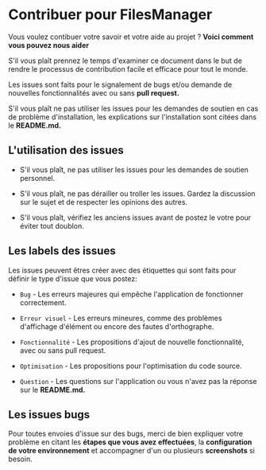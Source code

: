 # Contribuer pour FilesManager

Vous voulez contibuer votre savoir et votre aide au projet ? **Voici comment vous pouvez nous aider**

S'il vous plaît prennez le temps d'examiner ce document dans le but de rendre le processus de contribution facile et efficace pour tout le monde.

Les issues sont faits pour le signalement de bugs et/ou demande de nouvelles fonctionnalités avec ou sans **pull request.**

S'il vous plaît ne pas utiliser les issues pour les demandes de soutien en cas de problème d'installation, les explications sur l'installation sont citées dans le **README.md.**



## L'utilisation des issues

* S'il vous plaît, ne pas utiliser les issues pour les demandes de soutien personnel.

* S'il vous plaît, ne pas dérailler ou troller les issues. Gardez la discussion sur le sujet et de respecter les opinions des autres.

* S'il vous plaît, vérifiez les anciens issues avant de postez le votre pour éviter tout doublon.


## Les labels des issues

Les issues peuvent êtres créer avec des étiquettes qui sont faits pour définir le type d'issue que vous postez:

* `Bug` - Les erreurs majeures qui empêche l'application de fonctionner correctement.

* `Erreur visuel` - Les erreurs mineures, comme des problèmes d'affichage d'élément ou encore des fautes d'orthographe.

* `Fonctionnalité` - Les propositions d'ajout de nouvelle fonctionnalité, avec ou sans pull request.

* `Optimisation` - Les propositions pour l'optimisation du code source.

* `Question` - Les questions sur l'application ou vous n'avez pas la réponse sur le **README.md.**


## Les issues bugs

Pour toutes envoies d'issue sur des bugs, merci de bien expliquer votre problème en citant les **étapes que vous avez effectuées**, la **configuration de votre environnement** et accompagner d'un ou plusieurs **screenshots** si besoin.
